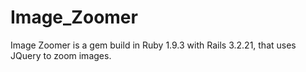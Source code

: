 # Image_Zoomer
Image Zoomer is a gem build in Ruby 1.9.3 with Rails 3.2.21, that uses JQuery to zoom images.
